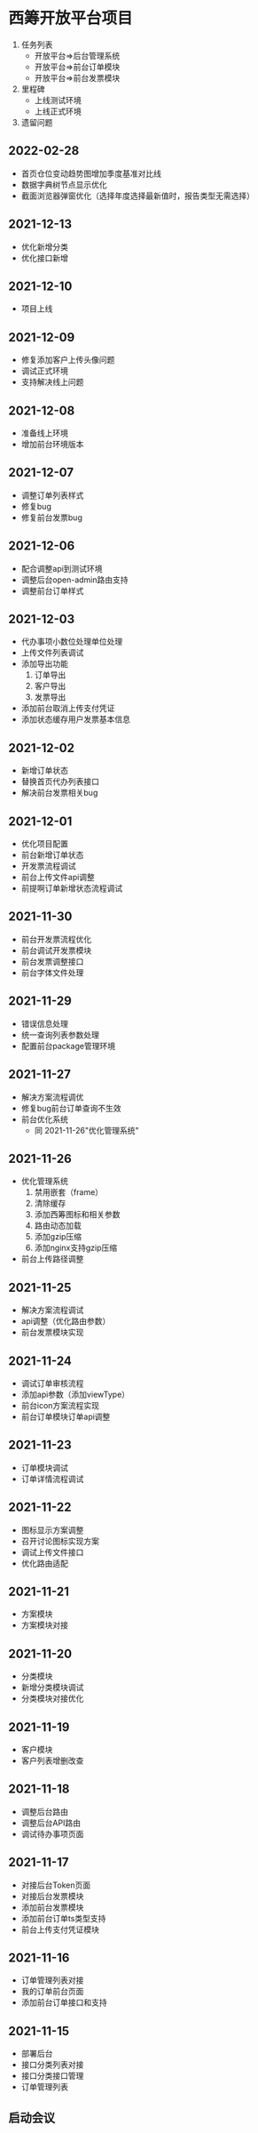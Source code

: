 # 西筹开放平台项目

1. 任务列表
   - 开放平台=>后台管理系统
   - 开放平台=>前台订单模块
   - 开放平台=>前台发票模块
2. 里程碑
   - 上线测试环境
   - 上线正式环境
3. 遗留问题



## 2022-02-28

- 首页仓位变动趋势图增加季度基准对比线
- 数据字典树节点显示优化
- 截面浏览器弹窗优化（选择年度选择最新值时，报告类型无需选择）

## 2021-12-13

- 优化新增分类
- 优化接口新增


## 2021-12-10

- 项目上线
## 2021-12-09

- 修复添加客户上传头像问题
- 调试正式环境
- 支持解决线上问题

## 2021-12-08

- 准备线上环境
- 增加前台环境版本

## 2021-12-07

- 调整订单列表样式
- 修复bug
- 修复前台发票bug

## 2021-12-06

- 配合调整api到测试环境
- 调整后台open-admin路由支持
- 调整前台订单样式
## 2021-12-03

- 代办事项小数位处理单位处理
- 上传文件列表调试
- 添加导出功能
  1. 订单导出
  2. 客户导出
  3. 发票导出
- 添加前台取消上传支付凭证
- 添加状态缓存用户发票基本信息
## 2021-12-02

- 新增订单状态
- 替换首页代办列表接口
- 解决前台发票相关bug

## 2021-12-01

- 优化项目配置
- 前台新增订单状态
- 开发票流程调试
- 前台上传文件api调整 
- 前提啊订单新增状态流程调试
## 2021-11-30

- 前台开发票流程优化
- 前台调试开发票模块
- 前台发票调整接口
- 前台字体文件处理
## 2021-11-29

- 错误信息处理
- 统一查询列表参数处理
- 配置前台package管理环境

## 2021-11-27

- 解决方案流程调优
- 修复bug前台订单查询不生效
- 前台优化系统
  -  同 2021-11-26"优化管理系统"

## 2021-11-26

- 优化管理系统
  1. 禁用嵌套（frame）
  2. 清除缓存
  3. 添加西筹图标和相关参数
  4. 路由动态加载
  5. 添加gzip压缩
  6. 添加nginx支持gzip压缩
- 前台上传路径调整

## 2021-11-25

- 解决方案流程调试
- api调整（优化路由参数）
- 前台发票模块实现

## 2021-11-24

- 调试订单审核流程
- 添加api参数（添加viewType）
- 前台icon方案流程实现
- 前台订单模块订单api调整

## 2021-11-23

- 订单模块调试
- 订单详情流程调试

## 2021-11-22

- 图标显示方案调整
- 召开讨论图标实现方案
- 调试上传文件接口
- 优化路由适配

## 2021-11-21

- 方案模块
- 方案模块对接

## 2021-11-20

- 分类模块
- 新增分类模块调试
- 分类模块对接优化

## 2021-11-19

- 客户模块
- 客户列表增删改查

## 2021-11-18

- 调整后台路由
- 调整后台API路由
- 调试待办事项页面

## 2021-11-17

- 对接后台Token页面
- 对接后台发票模块
- 添加前台发票模块
- 添加前台订单ts类型支持
- 前台上传支付凭证模块

## 2021-11-16

- 订单管理列表对接 
- 我的订单前台页面
- 添加前台订单接口和支持

## 2021-11-15

- 部署后台
- 接口分类列表对接
- 接口分类接口管理
- 订单管理列表

## 启动会议











